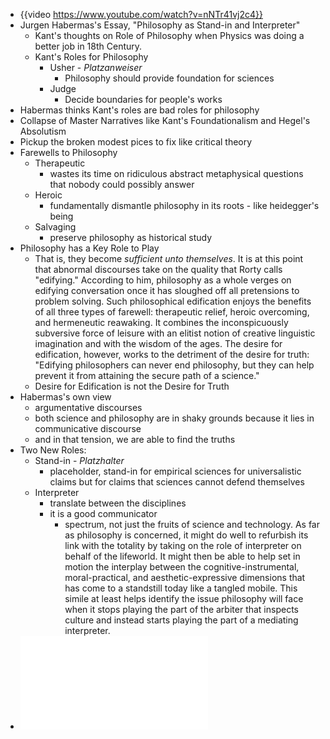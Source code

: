 - {{video https://www.youtube.com/watch?v=nNTr41vj2c4}}
- Jurgen Habermas's Essay, "Philosophy as Stand-in and Interpreter"
	- Kant's thoughts on Role of Philosophy when Physics was doing a better job in 18th Century.
	- Kant's Roles for Philosophy
		- Usher - *Platzanweiser*
			- Philosophy should provide foundation for sciences
		- Judge
			- Decide boundaries for people's works
- Habermas thinks Kant's roles are bad roles for philosophy
- Collapse of Master Narratives like Kant's Foundationalism and Hegel's Absolutism
- Pickup the broken modest pices to fix like critical theory
- Farewells to Philosophy
	- Therapeutic
		- wastes its time on ridiculous abstract metaphysical questions that nobody could possibly answer
	- Heroic
		- fundamentally dismantle philosophy in its roots - like heidegger's being
	- Salvaging
		- preserve philosophy as historical study
- Philosophy has a Key Role to Play
	- That is, they become *sufficient unto themselves*. It is at this point that abnormal discourses take on the quality that Rorty calls "edifying." According to him, philosophy as a whole verges on edifying conversation once it has sloughed off all pretensions to problem solving. Such philosophical edification enjoys the benefits of all three types of farewell: therapeutic relief, heroic overcoming, and hermeneutic reawaking. It combines the inconspicuously subversive force of leisure with an elitist notion of creative linguistic imagination and with the wisdom of the ages. The desire for edification, however, works to the detriment of the desire for truth: "Edifying philosophers can never end philosophy, but they can help prevent it from attaining the secure path of a science."
	- Desire for Edification is not the Desire for Truth
- Habermas's own view
	- argumentative discourses
	- both science and philosophy are in shaky grounds because it lies in communicative discourse
	- and in that tension, we are able to find the truths
- Two New Roles:
	- Stand-in - _Platzhalter_
		- placeholder, stand-in for empirical sciences for universalistic claims but for claims that sciences cannot defend themselves
	- Interpreter
		- translate between the disciplines
		- it is a good communicator
			- spectrum, not just the fruits of science and technology. As far as philosophy is concerned, it might do well to refurbish its link with the totality by taking on the role of interpreter on behalf of the lifeworld. It might then be able to help set in motion the interplay between the cognitive-instrumental, moral-practical, and aesthetic-expressive dimensions that has come to a standstill today like a tangled mobile. This simile at least helps identify the issue philosophy will face when it stops playing the part of the arbiter that inspects culture and instead starts playing the part of a mediating interpreter.
- ![Philosophy as Stand-in and Interpreter.pdf](../assets/Philosophy_as_Stand-in_and_Interpreter_1665728225151_0.pdf)